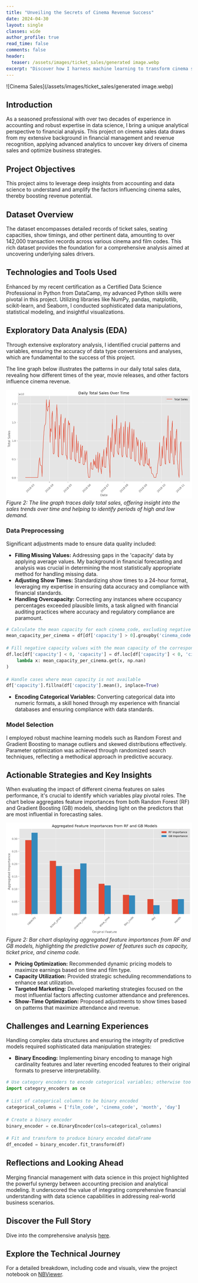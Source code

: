 ```yaml
---
title: "Unveiling the Secrets of Cinema Revenue Success"
date: 2024-04-30
layout: single
classes: wide
author_profile: true
read_time: false
comments: false
header:
  teaser: /assets/images/ticket_sales/generated image.webp
excerpt: "Discover how I harness machine learning to transform cinema sales data into strategic insights, driving business success."
---
```


![Cinema Sales](/assets/images/ticket_sales/generated image.webp)

## Introduction

As a seasoned professional with over two decades of experience in accounting and robust expertise in data science, I bring a unique analytical perspective to financial analysis. This project on cinema sales data draws from my extensive background in financial management and revenue recognition, applying advanced analytics to uncover key drivers of cinema sales and optimize business strategies.

## Project Objectives

This project aims to leverage deep insights from accounting and data science to understand and amplify the factors influencing cinema sales, thereby boosting revenue potential.

## Dataset Overview

The dataset encompasses detailed records of ticket sales, seating capacities, show timings, and other pertinent data, amounting to over 142,000 transaction records across various cinema and film codes. This rich dataset provides the foundation for a comprehensive analysis aimed at uncovering underlying sales drivers.

## Technologies and Tools Used

Enhanced by my recent certification as a Certified Data Science Professional in Python from DataCamp, my advanced Python skills were pivotal in this project. Utilizing libraries like NumPy, pandas, matplotlib, scikit-learn, and Seaborn, I conducted sophisticated data manipulations, statistical modeling, and insightful visualizations.

## Exploratory Data Analysis (EDA)

Through extensive exploratory analysis, I identified crucial patterns and variables, ensuring the accuracy of data type conversions and analyses, which are fundamental to the success of this project.

The line graph below illustrates the patterns in our daily total sales data, revealing how different times of the year, movie releases, and other factors influence cinema revenue.

![Daily Total Sales Over Time](/assets/images/ticket_sales/sales_over_time.png)
*Figure 2: The line graph traces daily total sales, offering insight into the sales trends over time and helping to identify periods of high and low demand.*

### Data Preprocessing

Significant adjustments made to ensure data quality included:

- **Filling Missing Values:** Addressing gaps in the 'capacity' data by applying average values. My background in financial forecasting and analysis was crucial in determining the most statistically appropriate method for handling missing data.
- **Adjusting Show Times:** Standardizing show times to a 24-hour format, leveraging my expertise in ensuring data accuracy and compliance with financial standards.
- **Handling Overcapacity:** Correcting any instances where occupancy percentages exceeded plausible limits, a task aligned with financial auditing practices where accuracy and regulatory compliance are paramount.

```python
# Calculate the mean capacity for each cinema_code, excluding negative values
mean_capacity_per_cinema = df[df['capacity'] > 0].groupby('cinema_code')['capacity'].mean()

# Fill negative capacity values with the mean capacity of the corresponding cinema_code
df.loc[df['capacity'] < 0, 'capacity'] = df.loc[df['capacity'] < 0, 'cinema_code'].apply(
    lambda x: mean_capacity_per_cinema.get(x, np.nan)
)

# Handle cases where mean capacity is not available
df['capacity'].fillna(df['capacity'].mean(), inplace=True)
```

- **Encoding Categorical Variables:** Converting categorical data into numeric formats, a skill honed through my experience with financial databases and ensuring compliance with data standards.

### Model Selection

I employed robust machine learning models such as Random Forest and Gradient Boosting to manage outliers and skewed distributions effectively. Parameter optimization was achieved through randomized search techniques, reflecting a methodical approach in predictive accuracy.

## Actionable Strategies and Key Insights

When evaluating the impact of different cinema features on sales performance, it's crucial to identify which variables play pivotal roles. The chart below aggregates feature importances from both Random Forest (RF) and Gradient Boosting (GB) models, shedding light on the predictors that are most influential in forecasting sales.

![Aggregated Feature Importances from RF and GB Models](/assets/images/ticket_sales/feature_importances.png)
*Figure 2: Bar chart displaying aggregated feature importances from RF and GB models, highlighting the predictive power of features such as capacity, ticket price, and cinema code.*

- **Pricing Optimization:** Recommended dynamic pricing models to maximize earnings based on time and film type.
- **Capacity Utilization:** Provided strategic scheduling recommendations to enhance seat utilization.
- **Targeted Marketing:** Developed marketing strategies focused on the most influential factors affecting customer attendance and preferences.
- **Show-Time Optimization:** Proposed adjustments to show times based on patterns that maximize attendance and revenue.

## Challenges and Learning Experiences

Handling complex data structures and ensuring the integrity of predictive models required sophisticated data manipulation strategies:

- **Binary Encoding:** Implementing binary encoding to manage high cardinality features and later reverting encoded features to their original formats to preserve interpretability.

```python
# Use category encoders to encode categorical variables; otherwise too many features to handle (over 300)
import category_encoders as ce

# List of categorical columns to be binary encoded
categorical_columns = ['film_code', 'cinema_code', 'month', 'day']

# Create a binary encoder
binary_encoder = ce.BinaryEncoder(cols=categorical_columns)

# Fit and transform to produce binary encoded dataFrame
df_encoded = binary_encoder.fit_transform(df)
```

## Reflections and Looking Ahead

Merging financial management with data science in this project highlighted the powerful synergy between accounting precision and analytical modeling. It underscored the value of integrating comprehensive financial understanding with data science capabilities in addressing real-world business scenarios.

## Discover the Full Story

Dive into the comprehensive analysis [here](/cinema-revenue-post/).

## Explore the Technical Journey

For a detailed breakdown, including code and visuals, view the project notebook on [NBViewer](https://nbviewer.org/github/timothyrobbinscpa/revenue_forecast/blob/master/src/predicting_cinema_revenue.ipynb?flush_cache=true).

